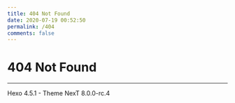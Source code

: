 ```yaml
---
title: 404 Not Found
date: 2020-07-19 00:52:50
permalink: /404
comments: false
---
```


# 404 Not Found
<hr>
Hexo 4.5.1 - Theme NexT 8.0.0-rc.4
